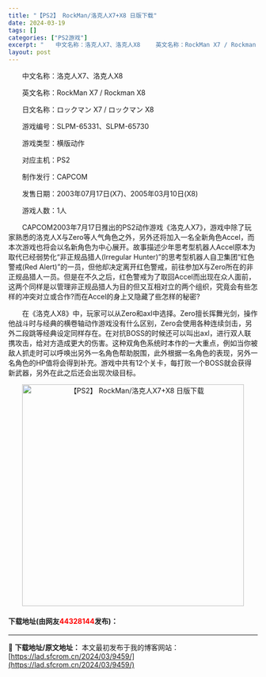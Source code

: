 ```yaml
---
title: "【PS2】 RockMan/洛克人X7+X8 日版下载"
date: 2024-03-19
tags: []
categories: ["PS2游戏"]
excerpt: "　　中文名称：洛克人X7、洛克人X8 　　英文名称：RockMan X7 / Rockman X8 　　日文名称：ロックマン X7 / ロックマン X8 　　游戏编号：SLPM-65331、SLPM-65730 　　游戏类型：横版动作 　　对应主机：PS2 　　制作发行：CAPCOM 　　发售日期：&hellip;"
layout: post
---
```


 <p>　　中文名称：洛克人X7、洛克人X8</p> <p>　　英文名称：RockMan X7 / Rockman X8</p> <p>　　日文名称：ロックマン X7 / ロックマン X8</p> <p>　　游戏编号：SLPM-65331、SLPM-65730</p> <p>　　游戏类型：横版动作</p> <p>　　对应主机：PS2</p> <p>　　制作发行：CAPCOM</p> <p>　　发售日期：2003年07月17日(X7)、2005年03月10日(X8)</p> <p>　　游戏人数：1人</p> <p>　　CAPCOM2003年7月17日推出的PS2动作游戏《洛克人X7》，游戏中除了玩家熟悉的洛克人X与Zero等人气角色之外，另外还将加入一名全新角色Accel，而本次游戏也将会以名新角色为中心展开。故事描述少年思考型机器人Accel原本为取代已经弱势化&ldquo;非正规品猎人(Irregular Hunter)&rdquo;的思考型机器人自卫集团&ldquo;红色警戒(Red Alert)&rdquo;的一员，但他却决定离开红色警戒，前往参加X与Zero所在的非正规品猎人一员。但是在不久之后，红色警戒为了取回Accel而出现在众人面前，这两个同样是以管理非正规品猎人为目的但又互相对立的两个组织，究竟会有些怎样的冲突对立或合作?而在Accel的身上又隐藏了些怎样的秘密?</p> <p>　　在《洛克人X8》中，玩家可以从Zero和axl中选择。Zero擅长挥舞光剑，操作他战斗时与经典的横卷轴动作游戏没有什么区别，Zero会使用各种连续剑击，另外二段跳等经典设定同样存在。在对抗BOSS的时候还可以叫出axl，进行双人联携攻击，给对方造成更大的伤害。这种双角色系统时本作的一大重点，例如当你被敌人抓走时可以呼唤出另外一名角色帮助脱围，此外根据一名角色的表现，另外一名角色的HP值将会得到补充。游戏中共有12个关卡，每打败一个BOSS就会获得新武器，另外在此之后还会出现次级目标。</p> <p align="center"><img align="" border="0" src="https://lad.sfcrom.cn/wp-content/uploads/2024/03/20240319_65f99919f22a1.jpg" width="448" alt="【PS2】 RockMan/洛克人X7+X8 日版下载" /></p> <p><h4>下载地址(由网友<font color="red">44328144</font>发布)：</h4></p> 

---
📖 **下载地址/原文地址：** 本文最初发布于我的博客网站：[https://lad.sfcrom.cn/2024/03/9459/](https://lad.sfcrom.cn/2024/03/9459/)
